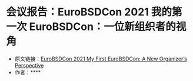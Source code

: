 # 会议报告：EuroBSDCon 2021 我的第一次 EuroBSDCon：一位新组织者的视角

- 原文链接：[EuroBSDCon 2021 My First EuroBSDCon:  A New Organizer’s Perspective]()
- 作者：****
